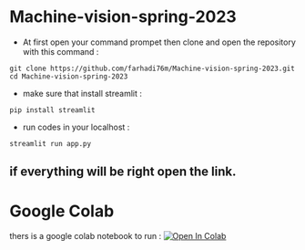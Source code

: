 # Machine-vision-spring-2023

* At first open your command prompet then clone and open the repository with this command :

```
git clone https://github.com/farhadi76m/Machine-vision-spring-2023.git
cd Machine-vision-spring-2023
```
* make sure that install streamlit :
```
pip install streamlit
```
* run codes in your localhost  :
```
streamlit run app.py
```
if everything will be right open the link.
---
# Google Colab
thers is a google colab notebook to run :
<a target="_blank" href="https://colab.research.google.com/github/https://colab.research.google.com/drive/1AxhGr5agbwzbS4_Z3BFg1JZ4mKWvJxM5?usp=sharing">
  <img src="https://colab.research.google.com/assets/colab-badge.svg" alt="Open In Colab"/>
</a>
